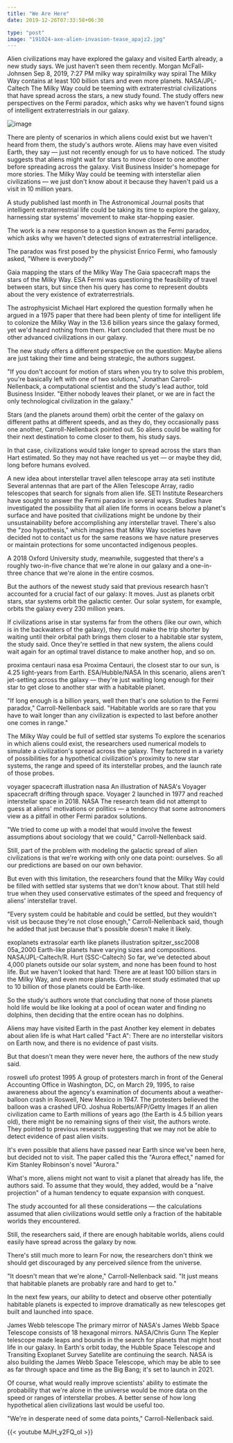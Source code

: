 ```yaml
---
title: "We Are Here"
date: 2019-12-26T07:33:58+06:30

type: "post"
image: "191024-axe-alien-invasion-tease_apajz2.jpg"
---
```


Alien civilizations may have explored the galaxy and visited Earth already, a new study says. We just haven’t seen them recently.
Morgan McFall-Johnsen Sep 8, 2019, 7:27 PM
milky way spiralmilky way spiral
The Milky Way contains at least 100 billion stars and even more planets. NASA/JPL-Caltech
The Milky Way could be teeming with extraterrestrial civilizations that have spread across the stars, a new study found.
The study offers new perspectives on the Fermi paradox, which asks why we haven't found signs of intelligent extraterrestrials in our galaxy.

![image](/5dc31ae13afd370e9a163bc6.jfif)

There are plenty of scenarios in which aliens could exist but we haven't heard from them, the study's authors wrote. Aliens may have even visited Earth, they say — just not recently enough for us to have noticed.
The study suggests that aliens might wait for stars to move closer to one another before spreading across the galaxy.
Visit Business Insider's homepage for more stories.
The Milky Way could be teeming with interstellar alien civilizations — we just don't know about it because they haven't paid us a visit in 10 million years.

A study published last month in The Astronomical Journal posits that intelligent extraterrestrial life could be taking its time to explore the galaxy, harnessing star systems' movement to make star-hopping easier.

The work is a new response to a question known as the Fermi paradox, which asks why we haven't detected signs of extraterrestrial intelligence.

The paradox was first posed by the physicist Enrico Fermi, who famously asked, "Where is everybody?"

Gaia mapping the stars of the Milky Way
The Gaia spacecraft maps the stars of the Milky Way. ESA
Fermi was questioning the feasibility of travel between stars, but since then his query has come to represent doubts about the very existence of extraterrestrials.

The astrophysicist Michael Hart explored the question formally when he argued in a 1975 paper that there had been plenty of time for intelligent life to colonize the Milky Way in the 13.6 billion years since the galaxy formed, yet we'd heard nothing from them. Hart concluded that there must be no other advanced civilizations in our galaxy.

The new study offers a different perspective on the question: Maybe aliens are just taking their time and being strategic, the authors suggest.

"If you don't account for motion of stars when you try to solve this problem, you're basically left with one of two solutions," Jonathan Carroll-Nellenback, a computational scientist and the study's lead author, told Business Insider. "Either nobody leaves their planet, or we are in fact the only technological civilization in the galaxy."

Stars (and the planets around them) orbit the center of the galaxy on different paths at different speeds, and as they do, they occasionally pass one another, Carroll-Nellenback pointed out. So aliens could be waiting for their next destination to come closer to them, his study says.

In that case, civilizations would take longer to spread across the stars than Hart estimated. So they may not have reached us yet ⁠— or maybe they did, long before humans evolved.

A new idea about interstellar travel
allen telescope array ata seti institute
Several antennas that are part of the Allen Telescope Array, radio telescopes that search for signals from alien life. SETI Institute
Researchers have sought to answer the Fermi paradox in several ways. Studies have investigated the possibility that all alien life forms in oceans below a planet's surface and have posited that civilizations might be undone by their unsustainability before accomplishing any interstellar travel. There's also the "zoo hypothesis," which imagines that Milky Way societies have decided not to contact us for the same reasons we have nature preserves or maintain protections for some uncontacted indigenous peoples.

A 2018 Oxford University study, meanwhile, suggested that there's a roughly two-in-five chance that we're alone in our galaxy and a one-in-three chance that we're alone in the entire cosmos.

But the authors of the newest study said that previous research hasn't accounted for a crucial fact of our galaxy: It moves. Just as planets orbit stars, star systems orbit the galactic center. Our solar system, for example, orbits the galaxy every 230 million years.

If civilizations arise in star systems far from the others (like our own, which is in the backwaters of the galaxy), they could make the trip shorter by waiting until their orbital path brings them closer to a habitable star system, the study said. Once they're settled in that new system, the aliens could wait again for an optimal travel distance to make another hop, and so on.

proxima centauri nasa esa
Proxima Centauri, the closest star to our sun, is 4.25 light-years from Earth. ESA/Hubble/NASA
In this scenario, aliens aren't jet-setting across the galaxy — they're just waiting long enough for their star to get close to another star with a habitable planet.

"If long enough is a billion years, well then that's one solution to the Fermi paradox," Carroll-Nellenback said. "Habitable worlds are so rare that you have to wait longer than any civilization is expected to last before another one comes in range."

The Milky Way could be full of settled star systems
To explore the scenarios in which aliens could exist, the researchers used numerical models to simulate a civilization's spread across the galaxy. They factored in a variety of possibilities for a hypothetical civilization's proximity to new star systems, the range and speed of its interstellar probes, and the launch rate of those probes.

voyager spacecraft illustration nasa
An illustration of NASA's Voyager spacecraft drifting through space. Voyager 2 launched in 1977 and reached interstellar space in 2018. NASA
The research team did not attempt to guess at aliens' motivations or politics — a tendency that some astronomers view as a pitfall in other Fermi paradox solutions.

"We tried to come up with a model that would involve the fewest assumptions about sociology that we could," Carroll-Nellenback said.

Still, part of the problem with modeling the galactic spread of alien civilizations is that we're working with only one data point: ourselves. So all our predictions are based on our own behavior.

But even with this limitation, the researchers found that the Milky Way could be filled with settled star systems that we don't know about. That still held true when they used conservative estimates of the speed and frequency of aliens' interstellar travel.

"Every system could be habitable and could be settled, but they wouldn't visit us because they're not close enough," Carroll-Nellenback said, though he added that just because that's possible doesn't make it likely.

exoplanets extrasolar earth like planets illustration spitzer_ssc2008 05a_2000
Earth-like planets have varying sizes and compositions. NASA/JPL-Caltech/R. Hurt (SSC-Caltech)
So far, we've detected about 4,000 planets outside our solar system, and none has been found to host life. But we haven't looked that hard: There are at least 100 billion stars in the Milky Way, and even more planets. One recent study estimated that up to 10 billion of those planets could be Earth-like.

So the study's authors wrote that concluding that none of those planets hold life would be like looking at a pool of ocean water and finding no dolphins, then deciding that the entire ocean has no dolphins.

Aliens may have visited Earth in the past
Another key element in debates about alien life is what Hart called "Fact A": There are no interstellar visitors on Earth now, and there is no evidence of past visits.

But that doesn't mean they were never here, the authors of the new study said.

roswell ufo protest 1995
A group of protesters march in front of the General Accounting Office in Washington, DC, on March 29, 1995, to raise awareness about the agency's examination of documents about a weather-balloon crash in Roswell, New Mexico in 1947. The protesters believed the balloon was a crashed UFO. Joshua Roberts/AFP/Getty Images
If an alien civilization came to Earth millions of years ago (the Earth is 4.5 billion years old), there might be no remaining signs of their visit, the authors wrote. They pointed to previous research suggesting that we may not be able to detect evidence of past alien visits.

It's even possible that aliens have passed near Earth since we've been here, but decided not to visit. The paper called this the "Aurora effect," named for Kim Stanley Robinson's novel "Aurora."

What's more, aliens might not want to visit a planet that already has life, the authors said. To assume that they would, they added, would be a "naive projection" of a human tendency to equate expansion with conquest.

The study accounted for all these considerations — the calculations assumed that alien civilizations would settle only a fraction of the habitable worlds they encountered.

Still, the researchers said, if there are enough habitable worlds, aliens could easily have spread across the galaxy by now.

There's still much more to learn
For now, the researchers don't think we should get discouraged by any perceived silence from the universe.

"It doesn't mean that we're alone," Carroll-Nellenback said. "It just means that habitable planets are probably rare and hard to get to."

In the next few years, our ability to detect and observe other potentially habitable planets is expected to improve dramatically as new telescopes get built and launched into space.

James Webb telescope
The primary mirror of NASA's James Webb Space Telescope consists of 18 hexagonal mirrors. NASA/Chris Gunn
The Kepler telescope made leaps and bounds in the search for planets that might host life in our galaxy. In Earth's orbit today, the Hubble Space Telescope and Transiting Exoplanet Survey Satellite are continuing the search. NASA is also building the James Webb Space Telescope, which may be able to see as far through space and time as the Big Bang; it's set to launch in 2021.

Of course, what would really improve scientists' ability to estimate the probability that we're alone in the universe would be more data on the speed or ranges of interstellar probes. A better sense of how long hypothetical alien civilizations last would be useful too.

"We're in desperate need of some data points," Carroll-Nellenback said.

{{< youtube MJH_y2FQ_oI  >}}


